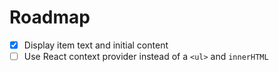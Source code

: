 # Roadmap

- [x] Display item text and initial content
- [ ] Use React context provider instead of a `<ul>` and `innerHTML`
